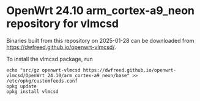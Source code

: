 OpenWrt 24.10 arm_cortex-a9_neon repository for vlmcsd
========

Binaries built from this repository on 2025-01-28 can be downloaded from <https://dwfreed.github.io/openwrt-vlmcsd/>.

To install the vlmcsd package, run

```
echo "src/gz openwrt-vlmcsd https://dwfreed.github.io/openwrt-vlmcsd/OpenWrt_24.10/arm_cortex-a9_neon/base" >> /etc/opkg/customfeeds.conf
opkg update
opkg install vlmcsd
```

